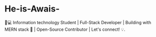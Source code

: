 # He-is-Awais-
👨💻 Information technology Student | Full-Stack Developer | Building with MERN stack 🚀 | Open-Source Contributor | Let's connect! 💡.   
